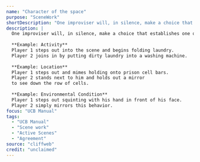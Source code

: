 ```yaml
---
name: "Character of the space"
purpose: "SceneWork"
shortDescription: "One improviser will, in silence, make a choice that establishes one of the following aspects of the character of the space: activity (playing pool, fishing, stretching, etc.), location (automobile, prison cell, supermarket, etc.), or environmental condition (zero gravity, hot/cold, bright lights, etc.). A second improviser will join the scene and nonverbally agree with the choice that has been made."
description: |
  One improviser will, in silence, make a choice that establishes one of the following aspects of the character of the space: activity (playing pool, fishing, stretching, etc.), location (automobile, prison cell, supermarket, etc.), or environmental condition (zero gravity, hot/cold, bright lights, etc.). A second improviser will join the scene and nonverbally agree with the choice that has been made.
  
  **Example: Activity**
  Player 1 steps out into the scene and begins folding laundry.
  Player 2 joins in by putting dirty laundry into a washing machine.
  
  **Example: Location**
  Player 1 steps out and mimes holding onto prison cell bars.
  Player 2 stands next to him and holds out a mirror
  to see down the row of cells.
  
  **Example: Environmental Condition**
  Player 1 steps out squinting with his hand in front of his face.
  Player 2 simply mirrors this behavior.
focus: "UCB Manual"
tags:
  - "UCB Manual"
  - "Scene work"
  - "Active Scenes"
  - "Agreement"
source: "cliffweb"
credit: "unclaimed"
---
```

